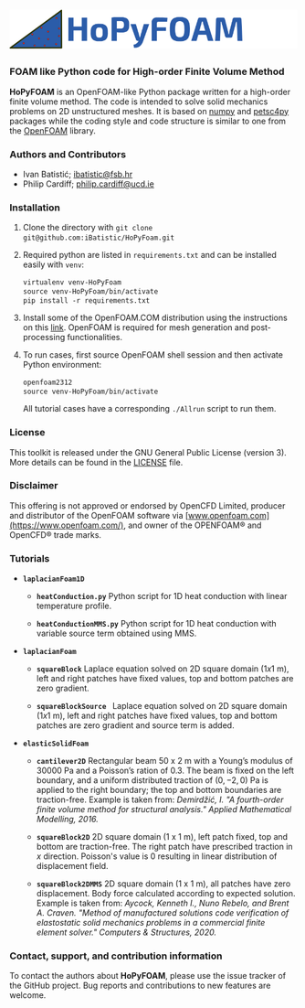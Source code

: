 # ![-](HoPyFOAMLogoName.png)
### FOAM like Python code for High-order Finite Volume Method

__HoPyFOAM__ is an OpenFOAM-like Python package written for a high-order finite volume method.
The code is intended to solve solid mechanics problems on 2D unstructured meshes.
It is based on [numpy](https://numpy.org/) and [petsc4py](https://petsc.org/release/petsc4py/) packages while the coding style and code structure
is similar to one from the [OpenFOAM](https://www.openfoam.com/) library.

### Authors and Contributors
- Ivan Batistić; [ibatistic@fsb.hr](ibatistic@fsb.hr)
- Philip Cardiff; [philip.cardiff@ucd.ie](philip.cardiff@ucd.ie)

### Installation

1. Clone the directory with `git clone git@github.com:iBatistic/HoPyFoam.git`
2. Required python are listed in `requirements.txt` and can be installed easily with `venv`:
    ```
    virtualenv venv-HoPyFoam
    source venv-HoPyFoam/bin/activate
    pip install -r requirements.txt
    ```

3. Install some of the OpenFOAM.COM distribution using the instructions on this [link](https://develop.openfoam.com/Development/openfoam/-/wikis/precompiled/debian). OpenFOAM is required for mesh generation and post-processing functionalities.

4. To run cases, first source OpenFOAM shell session and then activate Python environment:
    ```
    openfoam2312
    source venv-HoPyFoam/bin/activate
    ```
    All tutorial cases have a corresponding `./Allrun` script to run them.

### License

This toolkit is released under the GNU General Public License (version 3).
More details can be found in the [LICENSE](./LICENSE.txt) file.

### Disclaimer
This offering is not approved or endorsed by OpenCFD Limited,
producer and distributor of the OpenFOAM software via [www.openfoam.com](https://www.openfoam.com/),
and owner of the OPENFOAM® and OpenCFD® trade marks.

### Tutorials

- __`laplacianFoam1D`__

    - __`heatConduction.py`__
        Python script for 1D heat conduction with linear temperature profile.

    - __`heatConductionMMS.py`__
        Python script for 1D heat conduction with variable source term obtained using MMS.

- __`laplacianFoam`__

    - __`squareBlock`__
        Laplace equation solved on 2D square domain ($1 x 1$ m), left and right patches have fixed values, top and bottom patches are zero gradient.

    - __`squareBlockSource `__
        Laplace equation solved on 2D square domain ($1 x 1$ m), left and right patches have fixed values, top and bottom patches are zero gradient and source term is added.


 - __`elasticSolidFoam`__

    - __`cantilever2D`__
        Rectangular beam $50$ x $2$ m with a Young’s modulus of $30000$ Pa and a Poisson’s ration of $0.3$. The beam is fixed on the left boundary,
        and a uniform distributed traction of $(0,-2,0)$ Pa is applied to the right boundary; the top and bottom boundaries are traction-free.
        Example is taken from: _Demirdžić, I. "A fourth-order finite volume method for structural analysis." Applied Mathematical Modelling, 2016._

    - __`squareBlock2D`__
        2D square domain ($1$ x $1$ m), left patch fixed, top and bottom are traction-free. The right patch have prescribed traction in $x$ direction. Poisson's value is $0$ resulting in linear distribution of displacement field.

    - __`squareBlock2DMMS`__
        2D square domain ($1$ x $1$ m), all patches have zero displacement. Body force calculated according to expected solution.  Example is taken from:
        _Aycock, Kenneth I., Nuno Rebelo, and Brent A. Craven. "Method of manufactured solutions code verification of elastostatic solid mechanics problems in a commercial finite element solver."  Computers & Structures, 2020._


### Contact, support, and contribution information
To contact the authors about __HoPyFOAM__, please use the issue tracker of the GitHub project. Bug reports and contributions to new features are welcome.

